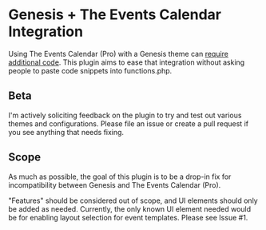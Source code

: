 # Genesis + The Events Calendar Integration

Using The Events Calendar (Pro) with a Genesis theme can [require additional code](https://theeventscalendar.com/knowledgebase/genesis-theme-framework-integration/). This plugin aims to ease that integration without asking people to paste code snippets into functions.php.

## Beta

I'm actively soliciting feedback on the plugin to try and test out various themes and configurations. Please file an issue or create a pull request if you see anything that needs fixing.

## Scope

As much as possible, the goal of this plugin is to be a drop-in fix for incompatibility between Genesis and The Events Calendar (Pro). 

"Features" should be considered out of scope, and UI elements should only be added as needed. Currently, the only known UI element needed would be for enabling layout selection for event templates. Please see Issue #1.